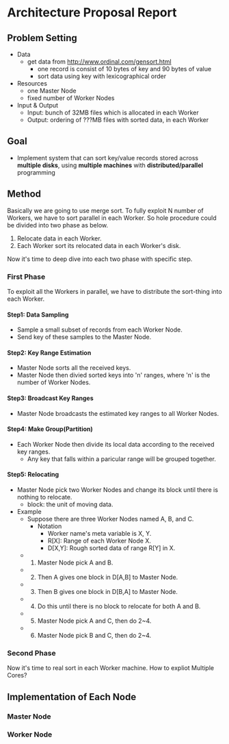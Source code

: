 # Architecture Proposal Report

## Problem Setting

- Data
    - get data from http://www.ordinal.com/gensort.html
        - one record is consist of 10 bytes of key and 90 bytes of value 
        - sort data using key with lexicographical order
- Resources
    - one Master Node
    - fixed number of Worker Nodes 
- Input & Output
    - Input: bunch of 32MB files which is allocated in each Worker
    - Output: ordering of ???MB files with sorted data, in each Worker 

## Goal
- Implement system that can sort key/value records stored across **multiple disks**, using **multiple machines** with **distributed/parallel** programming

## Method

Basically we are going to use merge sort. To fully exploit N number of Workers, we have to sort parallel in each Worker. So hole procedure could be divided into two phase as below.

1. Relocate data in each Worker.
2. Each Worker sort its relocated data in each Worker's disk.

Now it's time to deep dive into each two phase with specific step.

### First Phase 
To exploit all the Workers in parallel, we have to distribute the sort-thing into each Worker.

#### Step1: Data Sampling
- Sample a small subset of records from each Worker Node.
- Send key of these samples to the Master Node.
#### Step2: Key Range Estimation
- Master Node sorts all the received keys.
- Master Node then divied sorted keys into 'n' ranges, where 'n' is the number of Worker Nodes.
#### Step3: Broadcast Key Ranges
- Master Node broadcasts the estimated key ranges to all Worker Nodes.
#### Step4: Make Group(Partition)
- Each Worker Node then divide its local data according to the received key ranges.
    - Any key that falls within a paricular range will be grouped together.
#### Step5: Relocating
- Master Node pick two Worker Nodes and change its block until there is nothing to relocate.
    - block: the unit of moving data.
- Example
    - Suppose there are three Worker Nodes named A, B, and C.
        - Notation
            - Worker name's meta variable is X, Y.
            - R[X]: Range of each Worker Node X.
            - D[X,Y]: Rough sorted data of range R[Y] in X. 
    - 1. Master Node pick A and B.
    - 2. Then A gives one block in D[A,B] to Master Node.
    - 3. Then B gives one block in D[B,A] to Master Node.
    - 4. Do this until there is no block to relocate for both A and B.
    - 5. Master Node pick A and C, then do 2~4. 
    - 6. Master Node pick B and C, then do 2~4. 

### Second Phase

Now it's time to real sort in each Worker machine.
How to expliot Multiple Cores?


## Implementation of Each Node
### Master Node
### Worker Node



